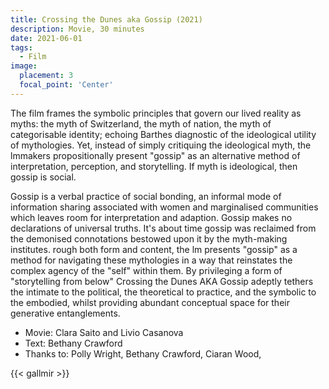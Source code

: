 ```yaml
---
title: Crossing the Dunes aka Gossip (2021)
description: Movie, 30 minutes
date: 2021-06-01
tags:
  - Film
image:
  placement: 3
  focal_point: 'Center'
---
```


The film frames the symbolic principles that govern our lived reality as myths: the myth of Switzerland, the myth of nation, the myth of categorisable identity; echoing Barthes diagnostic of the ideological utility of mythologies. Yet, instead of simply critiquing the ideological myth, the lmmakers propositionally present "gossip" as an alternative method of interpretation, perception, and storytelling. If myth is ideological, then gossip is social.

Gossip is a verbal practice of social bonding, an informal mode of information sharing associated with women and marginalised communities which leaves room for interpretation and adaption. Gossip makes no declarations of universal truths. It's about time gossip was reclaimed from the demonised connotations bestowed upon it by the myth-making institutes. rough both form and content, the lm presents "gossip" as a method for navigating these mythologies in a way that reinstates the complex agency of the "self" within them. By privileging a form of "storytelling from below" Crossing the Dunes AKA Gossip adeptly tethers the intimate to the political, the theoretical to practice, and the symbolic to the embodied, whilst providing abundant conceptual space for their generative entanglements.

- Movie: Clara Saito and Livio Casanova
- Text: Bethany Crawford
- Thanks to: Polly Wright, Bethany Crawford, Ciaran Wood,

{{< gallmir >}}

<!--more-->
